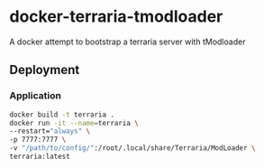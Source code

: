 # docker-terraria-tmodloader

A docker attempt to bootstrap a terraria server with tModloader


## Deployment

### Application

```sh
docker build -t terraria .
docker run -it --name=terraria \
--restart="always" \
-p 7777:7777 \
-v "/path/to/config/":/root/.local/share/Terraria/ModLoader \
terraria:latest
```
